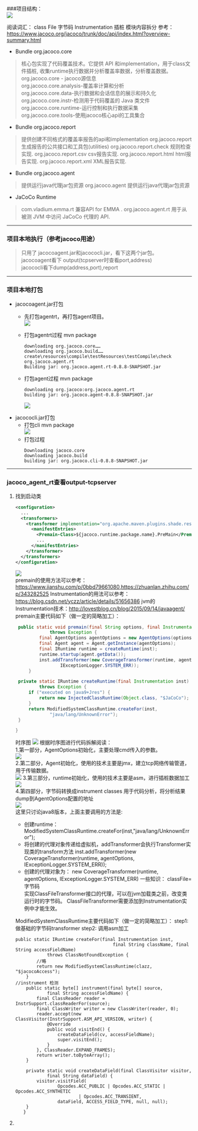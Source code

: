 ###项目结构：  
![](.jacoco源码阅读_images/73a9e1e6.png)
 
阅读词汇：
class File 字节码
Instrumentation 插桩
模块内容拆分
参考：<https://www.jacoco.org/jacoco/trunk/doc/api/index.html?overview-summary.html>  
 
*  Bundle org.jacoco.core  
>   核心包实现了代码覆盖技术。它提供 API 和implementation，用于class文件插桩, 收集runtime执行数据并分析覆盖率数据，分析覆盖数据。  
>   org.jacoco.core - jacoco源信息    
>   org.jacoco.core.analysis-覆盖率计算和分析  
>   org.jacoco.core.data-执行数据和会话信息的展示和持久化  
>   org.jacoco.core.instr-检测用于代码覆盖的 Java 类文件  
>   org.jacoco.core.runtime-运行控制和执行数据采集	 
>   org.jacoco.core.tools-使用jacoco核心api的工具集合	 
* Bundle org.jacoco.report
> 提供创建不同格式的覆盖率报告的api和implementation 
> org.jacoco.report	生成报告的公共接口和工具包(utilities)
> org.jacoco.report.check	规则检查实现.
> org.jacoco.report.csv	csv报告实现.
> org.jacoco.report.html	html报告实现.
> org.jacoco.report.xml	XML报告实现.
> 
* Bundle org.jacoco.agent
> 提供运行java代理jar包资源
> org.jacoco.agent	提供运行java代理jar包资源
> 
* JaCoCo Runtime
> com.vladium.emma.rt	兼容API for EMMA .
> org.jacoco.agent.rt	用于从被测 JVM 中访问 JaCoCo 代理的 API.  
 
***
### 项目本地执行（参考jacoco用途）  
> 只用了 jacocoagent.jar和jacococli.jar，看下这两个jar包。  
> jacocoagent看下 output(tcpserver时查看port,address)  
> jacococli看下dump(address,port),report  
***
### 项目本地打包
* jacocoagent.jar打包  
    - 先打包agentrt，再打包agent项目。    
        ![](.jacoco源码阅读_images/c3acc7cb.png)
    - 打包agentrt过程 mvn package
        ``` 
        downloading org.jacoco.core……
        downloading org.jacoco.build……
        create\resources\compile\testResources\testCompile\check org.jacoco.agent.rt
        Building jar: org.jacoco.agent.rt-0.8.8-SNAPSHOT.jar
        ```
        
    - 打包agent过程 mvn package
        ```
        downloading org.jacoco:org.jacoco.agent.rt
        building jar: org.jacoco.agent-0.8.8-SNAPSHOT.jar
        ```  
        ![](.jacoco源码阅读_images/17ad4650.png)
* jacococli.jar打包
    - 打包cli mvn package  
        ![](.jacoco源码阅读_images/c366837a.png)
    - 打包过程 
        ```
        Downloading jacoco.core
        downloading jacoco.build
        building jar: org.jacoco.cli-0.8.8-SNAPSHOT.jar
        ```
***
### jacoco_agent_rt查看output-tcpserver  
1. 找到启动类 
    ```xml
    <configuration>
      ...
      <transformers>
        <transformer implementation="org.apache.maven.plugins.shade.resource.ManifestResourceTransformer">
          <manifestEntries>
            <Premain-Class>${jacoco.runtime.package.name}.PreMain</Premain-Class>
            ...
          </manifestEntries>
        </transformer>
      </transformers>
    </configuration>
    ``` 
   ![](.jacoco源码阅读_images/eae3fc34.png)  
   premain的使用方法可以参考：<https://www.jianshu.com/p/0bbd79661080>,<https://zhuanlan.zhihu.com/p/343282525>
   Instrumentation的用法可以参考：<https://blog.csdn.net/yczz/article/details/51656386>
   jvm的Instrumentation技术：<http://lovestblog.cn/blog/2015/09/14/javaagent/>
   premain主要代码如下（做一定的简略加工）：
   ```java 
    public static void premain(final String options, final Instrumentation inst)
    			throws Exception {
    		final AgentOptions agentOptions = new AgentOptions(options);
    		final Agent agent = Agent.getInstance(agentOptions);
    		final IRuntime runtime = createRuntime(inst);
    		runtime.startup(agent.getData());
    		inst.addTransformer(new CoverageTransformer(runtime, agentOptions,
    				IExceptionLogger.SYSTEM_ERR));
    	}
   
   	private static IRuntime createRuntime(final Instrumentation inst)
   			throws Exception {   
   		if ("executed on java9+Jres") {
   			return new InjectedClassRuntime(Object.class, "$JaCoCo");
   		}
   		return ModifiedSystemClassRuntime.createFor(inst,
   				"java/lang/UnknownError");
   	}
   
   }
   
   ```
   时序图
    ![](.jacoco源码阅读_images/PreMain.png)
   根据时序图进行代码拆解阅读：  
   1.第一部分，AgentOptions初始化，主要处理cmd传入的参数。  
    ![](.jacoco源码阅读_images/b12fd3ca.png)  
   2.第二部分，Agent初始化，使用的技术主要是jmx，建立tcp网络传输管道，用于传输数据。  
   ![](.jacoco源码阅读_images/a62f2f76.png)
   3.第三部分，runtime初始化，使用的技术主要是asm，进行插桩数据加工  
   ![](.jacoco源码阅读_images/4afc5932.png)  
   4.第四部分，字节码转换成instrument classes 用于代码分析，将分析结果dump到AgentOptions配置的地址  
   ![](.jacoco源码阅读_images/eb5039e3.png)  
   这里只讨论java8版本，上面主要调用的方法是:  
   - 创建runtime：  
    ModifiedSystemClassRuntime.createFor(inst,"java/lang/UnknownError");   
   - 将创建的代理对象传递给虚拟机，addTransformer会执行Transformer实现类的transform方法 
    inst.addTransformer(new CoverageTransformer(runtime, agentOptions, IExceptionLogger.SYSTEM_ERR));   
   - 创建的代理对象为：
    new CoverageTransformer(runtime, agentOptions, IExceptionLogger.SYSTEM_ERR)
   一些知识： 
    classFile=字节码  
    实现ClassFileTransformer接口的代理，可以在jvm加载类之前，改变类运行时的字节码。
    ClassFileTransformer需要添加到Instrumentation实例中才能生效。 
     
    ModifiedSystemClassRuntime主要代码如下（做一定的简略加工）：
    step1: 做基础的字节码transformer
    step2: 调用asm加工
    ``` 
   	public static IRuntime createFor(final Instrumentation inst,
    									 final String className, final String accessFieldName)
    			throws ClassNotFoundException {
    		//略
    		return new ModifiedSystemClassRuntime(clazz, "$jacocoAccess");
    	} 
   //instrument 检测
       	public static byte[] instrument(final byte[] source,
       			final String accessFieldName) {
       		final ClassReader reader = InstrSupport.classReaderFor(source);
       		final ClassWriter writer = new ClassWriter(reader, 0);
       		reader.accept(new ClassVisitor(InstrSupport.ASM_API_VERSION, writer) {
       			@Override
       			public void visitEnd() {
       				createDataField(cv, accessFieldName);
       				super.visitEnd();
       			}
       		}, ClassReader.EXPAND_FRAMES);
       		return writer.toByteArray();
       	}
       
       	private static void createDataField(final ClassVisitor visitor,
       			final String dataField) {
       		visitor.visitField(
       				Opcodes.ACC_PUBLIC | Opcodes.ACC_STATIC | Opcodes.ACC_SYNTHETIC
       						| Opcodes.ACC_TRANSIENT,
       				dataField, ACCESS_FIELD_TYPE, null, null);
       	}
       }
      ```
   
   
   
   
  
   
2. 